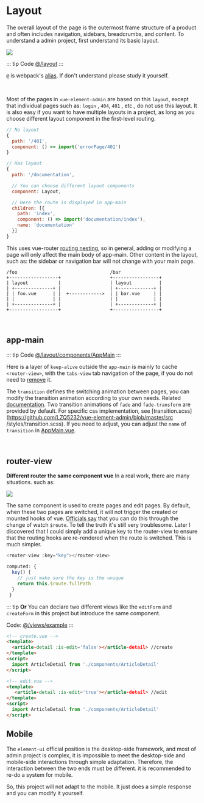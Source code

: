 # Layout

The overall layout of the page is the outermost frame structure of a product and often includes navigation, sidebars, breadcrumbs, and content. To understand a admin project, first understand its basic layout.

![](https://LZQ5232.gitee.io/gitee-cdn/vue-element-admin-site/7066d74f-12c5-47d6-b6ad-f22b43fec917.png)

::: tip Code
[@/layout](https://github.com/LZQ5232/vue-element-admin/tree/master/src/layout)
:::

`@` is webpack's [alias](https://webpack.js.org/configuration/resolve/#resolve-alias). If don't understand please study it yourself.

<br>

Most of the pages in `vue-element-admin` are based on this `layout`, except that individual pages such as: `login` , `404`, `401` , etc., do not use this layout. It is also easy if you want to have multiple layouts in a project, as long as you choose different layout component in the first-level routing.

```js
// No layout
{
  path: '/401',
  component: () => import('errorPage/401')
}

// Has layout
{
  path: '/documentation',

  // You can choose different layout components
  component: Layout,

  // Here the route is displayed in app-main
  children: [{
    path: 'index',
    component: () => import('documentation/index'),
    name: 'documentation'
  }]
}
```

This uses vue-router [routing nesting](https://router.vuejs.org/guide/essentials/nested-routes.html), so in general, adding or modifying a page will only affect the main body of app-main. Other content in the layout, such as: the sidebar or navigation bar will not change with your main page.

```
/foo                                  /bar
+------------------+                  +-----------------+
| layout           |                  | layout          |
| +--------------+ |                  | +-------------+ |
| | foo.vue      | |  +------------>  | | bar.vue     | |
| |              | |                  | |             | |
| +--------------+ |                  | +-------------+ |
+------------------+                  +-----------------+
```

<br>

## app-main

::: tip Code
[@/layout/components/AppMain](https://github.com/LZQ5232/vue-element-admin/blob/master/src/layout/components/AppMain.vue)
:::

Here is a layer of `keep-alive` outside the `app-main` is mainly to cache `<router-view>`, with the `tabs-view` tab navigation of the page, if you do not need to [remove](tags-view.md) it.

The `transition` defines the switching animation between pages, you can modify the transition animation according to your own needs. Related [documentation](https://vuejs.org/v2/guide/transitions.html).
Two transition animations of `fade` and `fade-transform` are provided by default. For specific css implementation, see [transition.scss](https://github.com/LZQ5232/vue-element-admin/blob/master/src /styles/transition.scss). If you need to adjust, you can adjust the `name` of `transition` in [AppMain.vue](https://github.com/LZQ5232/vue-element-admin/blob/master/src/layout/components/AppMain.vue).

<br>

## router-view

**Different router the same component vue** In a real work, there are many situations. such as:

![](https://LZQ5232.gitee.io/gitee-cdn/vue-element-admin-site/ac5047c9-cb75-4415-89e3-9386c42f3ef9.jpeg)

The same component is used to create pages and edit pages. By default, when these two pages are switched, it will not trigger the created or mounted hooks of vue. [Officials say](https://router.vuejs.org/guide/advanced/data-fetching.html#data-fetching) that you can do this through the change of watch `$route`. To tell the truth it's still very troublesome. Later I discovered that I could simply add a unique key to the router-view to ensure that the routing hooks are re-rendered when the route is switched. This is much simpler.

```js
<router-view :key="key"></router-view>

computed: {
  key() {
    // just make sure the key is the unique
    return this.$route.fullPath
  }
 }
```

::: tip
**Or** You can declare two different views like the `editForm` and `createForm` in this project but introduce the same component.

Code: [@/views/example](https://github.com/LZQ5232/vue-element-admin/tree/master/src/views/example)
:::

```html
<!-- create.vue -->
<template>
  <article-detail :is-edit='false'></article-detail> //create
</template>
<script>
  import ArticleDetail from './components/ArticleDetail'
</script>

<!-- edit.vue -->
<template>
   <article-detail :is-edit='true'></article-detail> //edit
</template>
<script>
  import ArticleDetail from './components/ArticleDetail'
</script>
```

## Mobile

The `element-ui` official position is the desktop-side framework, and most of admin project is complex, it is impossible to meet the desktop-side and mobile-side interactions through simple adaptation. Therefore, the interaction between the two ends must be different. it is recommended to re-do a system for mobile.

So, this project will not adapt to the mobile. It just does a simple response and you can modify it yourself.
